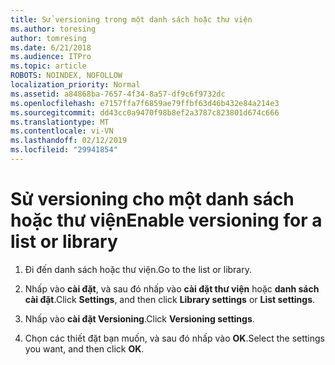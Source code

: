 ```yaml
---
title: Sử versioning trong một danh sách hoặc thư viện
ms.author: toresing
author: tomresing
ms.date: 6/21/2018
ms.audience: ITPro
ms.topic: article
ROBOTS: NOINDEX, NOFOLLOW
localization_priority: Normal
ms.assetid: a84868ba-7657-4f34-8a57-df9c6f9732dc
ms.openlocfilehash: e7157ffa7f6859ae79ffbf63d46b432e84a214e3
ms.sourcegitcommit: dd43cc0a9470f98b8ef2a3787c823801d674c666
ms.translationtype: MT
ms.contentlocale: vi-VN
ms.lasthandoff: 02/12/2019
ms.locfileid: "29941854"
---
```

# <a name="enable-versioning-for-a-list-or-library"></a><span data-ttu-id="87848-102">Sử versioning cho một danh sách hoặc thư viện</span><span class="sxs-lookup"><span data-stu-id="87848-102">Enable versioning for a list or library</span></span>

1. <span data-ttu-id="87848-103">Đi đến danh sách hoặc thư viện.</span><span class="sxs-lookup"><span data-stu-id="87848-103">Go to the list or library.</span></span>
    
2. <span data-ttu-id="87848-104">Nhấp vào **cài đặt**, và sau đó nhấp vào **cài đặt thư viện** hoặc **danh sách cài đặt**.</span><span class="sxs-lookup"><span data-stu-id="87848-104">Click **Settings**, and then click **Library settings** or **List settings**.</span></span>
    
3. <span data-ttu-id="87848-105">Nhấp vào **cài đặt Versioning**.</span><span class="sxs-lookup"><span data-stu-id="87848-105">Click **Versioning settings**.</span></span>
    
4. <span data-ttu-id="87848-106">Chọn các thiết đặt bạn muốn, và sau đó nhấp vào **OK**.</span><span class="sxs-lookup"><span data-stu-id="87848-106">Select the settings you want, and then click **OK**.</span></span>
    

